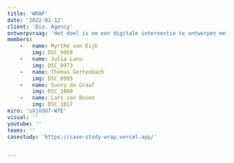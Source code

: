 ```yaml
---
title: 'WRAP'
date: '2022-01-12'
client: 'Dio. Agency'
ontwerpvraag: 'Het doel is om een digitale interventie te ontwerpen met als doel om de communicatie van patiënten met Alzheimer te optimaliseren, om sociale isolatie tegen te gaan en om hun kwaliteit van leven te verhogen.'
members:
    -   name: Myrthe van Eijk
        img: DSC_0959
    -   name: Julia Lanu
        img: DSC_0973
    -   name: Thomas Gertenbach
        img: DSC_0993
    -   name: Sunny de Graaf
        img: DSC_1000
    -   name: Lars van Boven
        img: DSC_1017
miro: 'uXjVOU7-W7E'
visual: ''
youtube: ''
teams: ''
casestudy: 'https://case-study-wrap.vercel.app/'


---
```



 

